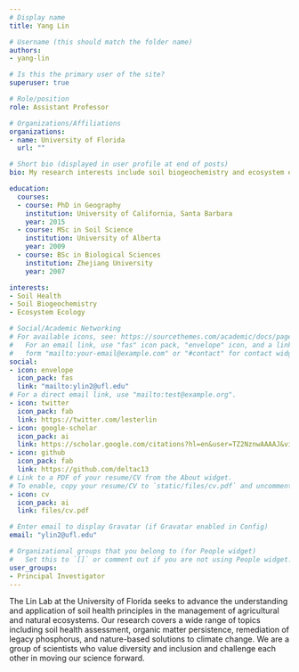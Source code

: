 ```yaml
---
# Display name
title: Yang Lin

# Username (this should match the folder name)
authors:
- yang-lin

# Is this the primary user of the site?
superuser: true

# Role/position
role: Assistant Professor 

# Organizations/Affiliations
organizations:
- name: University of Florida
  url: ""

# Short bio (displayed in user profile at end of posts)
bio: My research interests include soil biogeochemistry and ecosystem ecology.

education:
  courses:
  - course: PhD in Geography
    institution: University of California, Santa Barbara
    year: 2015
  - course: MSc in Soil Science
    institution: University of Alberta
    year: 2009
  - course: BSc in Biological Sciences
    institution: Zhejiang University
    year: 2007

interests:
- Soil Health
- Soil Biogeochemistry
- Ecosystem Ecology

# Social/Academic Networking
# For available icons, see: https://sourcethemes.com/academic/docs/page-builder/#icons
#   For an email link, use "fas" icon pack, "envelope" icon, and a link in the
#   form "mailto:your-email@example.com" or "#contact" for contact widget.
social:
- icon: envelope
  icon_pack: fas
  link: "mailto:ylin2@ufl.edu" 
# For a direct email link, use "mailto:test@example.org".
- icon: twitter
  icon_pack: fab
  link: https://twitter.com/lesterlin
- icon: google-scholar
  icon_pack: ai
  link: https://scholar.google.com/citations?hl=en&user=TZ2NznwAAAAJ&view_op=list_works&sortby=pubdate
- icon: github
  icon_pack: fab
  link: https://github.com/deltac13
# Link to a PDF of your resume/CV from the About widget.
# To enable, copy your resume/CV to `static/files/cv.pdf` and uncomment the lines below.
- icon: cv
  icon_pack: ai
  link: files/cv.pdf

# Enter email to display Gravatar (if Gravatar enabled in Config)
email: "ylin2@ufl.edu"

# Organizational groups that you belong to (for People widget)
#   Set this to `[]` or comment out if you are not using People widget.
user_groups:
- Principal Investigator
---
```


The Lin Lab at the University of Florida seeks to advance the understanding and application of soil health principles in the management of agricultural and natural ecosystems. Our research covers a wide range of topics including soil health assessment, organic matter persistence, remediation of legacy phosphorus, and nature-based solutions to climate change. We are a group of scientists who value diversity and inclusion and challenge each other in moving our science forward.


